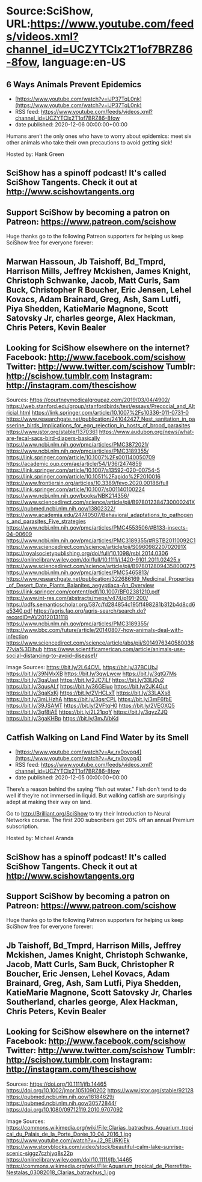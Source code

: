 # Source:SciShow, URL:https://www.youtube.com/feeds/videos.xml?channel_id=UCZYTClx2T1of7BRZ86-8fow, language:en-US

## 6 Ways Animals Prevent Epidemics
 - [https://www.youtube.com/watch?v=iJP37TqL0nk](https://www.youtube.com/watch?v=iJP37TqL0nk)
 - RSS feed: https://www.youtube.com/feeds/videos.xml?channel_id=UCZYTClx2T1of7BRZ86-8fow
 - date published: 2020-12-06 00:00:00+00:00

Humans aren’t the only ones who have to worry about epidemics: meet six other animals who take their own precautions to avoid getting sick!

Hosted by: Hank Green

SciShow has a spinoff podcast! It's called SciShow Tangents. Check it out at http://www.scishowtangents.org
----------
Support SciShow by becoming a patron on Patreon: https://www.patreon.com/scishow
----------
Huge thanks go to the following Patreon supporters for helping us keep SciShow free for everyone forever:

Marwan Hassoun, Jb Taishoff, Bd_Tmprd, Harrison Mills, Jeffrey Mckishen, James Knight, Christoph Schwanke, Jacob, Matt Curls, Sam Buck, Christopher R Boucher, Eric Jensen, Lehel Kovacs, Adam Brainard, Greg, Ash, Sam Lutfi, Piya Shedden, KatieMarie Magnone, Scott Satovsky Jr, charles george, Alex Hackman, Chris Peters, Kevin Bealer
----------
Looking for SciShow elsewhere on the internet?
Facebook: http://www.facebook.com/scishow
Twitter: http://www.twitter.com/scishow
Tumblr: http://scishow.tumblr.com
Instagram: http://instagram.com/thescishow
----------
Sources:
https://courtneymedicalgroupaz.com/2019/03/04/4902/
https://web.stanford.edu/group/stanfordbirds/text/essays/Precocial_and_Altricial.html
https://link.springer.com/article/10.1007%2Fs10336-011-0731-0
https://www.researchgate.net/publication/241042427_Nest_sanitation_in_passerine_birds_Implications_for_egg_rejection_in_hosts_of_brood_parasites https://www.jstor.org/stable/1370361
https://www.audubon.org/news/what-are-fecal-sacs-bird-diapers-basically
https://www.ncbi.nlm.nih.gov/pmc/articles/PMC3872021/
https://www.ncbi.nlm.nih.gov/pmc/articles/PMC3189355/
https://link.springer.com/article/10.1007%2Fs001140050709
https://academic.oup.com/ae/article/54/1/36/2474859
https://link.springer.com/article/10.1007/s13592-020-00754-5
https://link.springer.com/article/10.1051%2Fapido%2F2010016
https://www.frontiersin.org/articles/10.3389/fevo.2020.00186/full
https://link.springer.com/article/10.1007/s001140100224
https://www.ncbi.nlm.nih.gov/books/NBK214356/
https://www.sciencedirect.com/science/article/pii/B978012384730000241X
https://pubmed.ncbi.nlm.nih.gov/13802322/
https://www.academia.edu/24740507/Behavioral_adaptations_to_pathogens_and_parasites_Five_strategies
https://www.ncbi.nlm.nih.gov/pmc/articles/PMC4553506/#B133-insects-04-00609
https://www.ncbi.nlm.nih.gov/pmc/articles/PMC3189355/#RSTB20110092C1
https://www.sciencedirect.com/science/article/pii/S096098220702091X
https://royalsocietypublishing.org/doi/full/10.1098/rsbl.2014.0306
https://onlinelibrary.wiley.com/doi/full/10.1111/j.1420-9101.2011.02425.x
https://www.sciencedirect.com/science/article/pii/B9780128094358000275
https://www.ncbi.nlm.nih.gov/pmc/articles/PMC5465813/
https://www.researchgate.net/publication/322686169_Medicinal_Properties_of_Desert_Date_Plants_Balanites_aegyptiaca-An_Overview
https://link.springer.com/content/pdf/10.1007/BF02381210.pdf
https://www.int-res.com/abstracts/meps/v474/p191-200/ https://pdfs.semanticscholar.org/587c/fd284854c195ff498281b312b4d8cd6e5340.pdf
https://agris.fao.org/agris-search/search.do?recordID=AV20120131118
https://www.ncbi.nlm.nih.gov/pmc/articles/PMC3189355/
https://www.bbc.com/future/article/20140807-how-animals-deal-with-infection
https://www.sciencedirect.com/science/article/abs/pii/S0149763405800387?via%3Dihub
https://www.scientificamerican.com/article/animals-use-social-distancing-to-avoid-disease1/

Image Sources:
https://bit.ly/2L64OVL
https://bit.ly/37BCUbJ
https://bit.ly/39NMxXB
https://bit.ly/3qwLwcw
https://bit.ly/3qtQ7Ms
https://bit.ly/3gaUast
https://bit.ly/2JC7iLf
https://bit.ly/33Lj0u2
https://bit.ly/3qusALf
https://bit.ly/36GEiuo
https://bit.ly/2JK4Gut
https://bit.ly/3gaKxKj
https://bit.ly/2VHCLxT
https://bit.ly/33LAXs8
https://bit.ly/3mLHzhA
https://bit.ly/3qsrCPL
https://bit.ly/3mF6fbE
https://bit.ly/39JSAMT
https://bit.ly/2VFtqH0
https://bit.ly/2VEOXQ5
https://bit.ly/3gf8iAE
https://bit.ly/2L21pqY
https://bit.ly/3qyzZJQ
https://bit.ly/3gaKHBp
https://bit.ly/3mJVbKd

## Catfish Walking on Land Find Water by its Smell
 - [https://www.youtube.com/watch?v=Av_rx0oyog4](https://www.youtube.com/watch?v=Av_rx0oyog4)
 - RSS feed: https://www.youtube.com/feeds/videos.xml?channel_id=UCZYTClx2T1of7BRZ86-8fow
 - date published: 2020-12-05 00:00:00+00:00

There’s a reason behind the saying “fish out water.” Fish don’t tend to do well if they’re not immersed in liquid. But walking catfish are surprisingly adept at making their way on land. 

Go to http://Brilliant.org/SciShow to try their Introduction to Neural Networks course. The first 200 subscribers get 20% off an annual Premium subscription.

Hosted by: Michael Aranda

SciShow has a spinoff podcast! It's called SciShow Tangents. Check it out at http://www.scishowtangents.org
----------
Support SciShow by becoming a patron on Patreon: https://www.patreon.com/scishow
----------
Huge thanks go to the following Patreon supporters for helping us keep SciShow free for everyone forever:

Jb Taishoff, Bd_Tmprd, Harrison Mills, Jeffrey Mckishen, James Knight, Christoph Schwanke, Jacob, Matt Curls, Sam Buck, Christopher R Boucher, Eric Jensen, Lehel Kovacs, Adam Brainard, Greg, Ash, Sam Lutfi, Piya Shedden, KatieMarie Magnone, Scott Satovsky Jr, Charles Southerland, charles george, Alex Hackman, Chris Peters, Kevin Bealer
----------
Looking for SciShow elsewhere on the internet?
Facebook: http://www.facebook.com/scishow
Twitter: http://www.twitter.com/scishow
Tumblr: http://scishow.tumblr.com
Instagram: http://instagram.com/thescishow
----------
Sources:
https://doi.org/10.1111/jfb.14465 
https://doi.org/10.1002/jmor.1051090202
https://www.jstor.org/stable/92128
https://pubmed.ncbi.nlm.nih.gov/18184629/
https://pubmed.ncbi.nlm.nih.gov/30572844/
https://doi.org/10.1080/09712119.2010.9707092



Image Sources:
https://commons.wikimedia.org/wiki/File:Clarias_batrachus_Aquarium_tropical_du_Palais_de_la_Porte_Dorée_10_04_2016_1.jpg
https://www.youtube.com/watch?v=J2_9EURKjEk
https://www.storyblocks.com/video/stock/beautiful-calm-lake-sunrise-scenic-siggz7czhjyq8s22p
https://onlinelibrary.wiley.com/doi/10.1111/jfb.14465
https://commons.wikimedia.org/wiki/File:Aquarium_tropical_de_Pierrefitte-Nestalas_03082018_Clarias_batrachus_1.jpg

